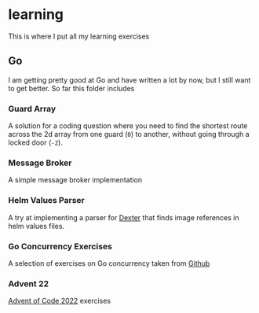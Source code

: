 # learning
This is where I put all my learning exercises

## Go
I am getting pretty good at Go and have written a lot by now, but I still want to get better. So far this folder includes

### Guard Array
A solution for a coding question where you need to find the shortest route across the 2d array from one guard (`0`) to another, without going through a locked door (`-2`). 

### Message Broker
A simple message broker implementation

### Helm Values Parser
A try at implementing a parser for [Dexter](https://github.com/chaosinthecrd/dexter) that finds image references in helm values files.

### Go Concurrency Exercises
A selection of exercises on Go concurrency taken from [Github](https://github.com/loong/go-concurrency-exercises)

### Advent 22
[Advent of Code 2022](https://adventofcode.com/2022) exercises
